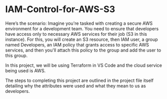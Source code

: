 # IAM-Control-for-AWS-S3
Here’s the scenario: Imagine you're tasked with creating a secure AWS environment for a development team. You need to ensure that developers have access only to necessary AWS services for their job (S3 in this instance). For this, you will create an S3 resource, then IAM user, a group named Developers, an IAM policy that grants access to specific AWS services, and then you'll attach this policy to the group and add the user to this group.

In this project, we will be using Terraform in VS Code and the cloud service being used is AWS.

The steps to completing this project are outlined in the project file itself detailing why the attributes were used and what they mean to us as developers.
